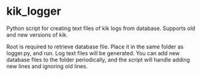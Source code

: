 # kik_logger
Python script for creating text files of kik logs from database.
Supports old and new versions of kik.

 Root is required to retrieve database file.
 Place it in the same folder as logger.py, and run.
 Log text files will be generated.
  You can add new database files to the folder periodically, and the script will handle adding new lines and ignoring old lines.

